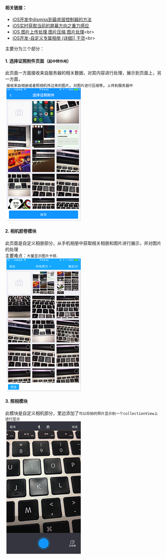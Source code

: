 #### 相关链接：
* [iOS开发中dismiss到最底层控制器的方法](http://blog.csdn.net/nunchakushuang/article/details/45198969 "悬停显示")<br>
* [iOS实时获取当前的屏幕方向之重力感应](http://www.jianshu.com/p/72d6c63006b3 "悬停显示")<br>
* [IOS 图片上传处理 图片压缩 图片处理](http://www.open-open.com/lib/view/open1375933073921.html"悬停显示")<br>
* [iOS开发-自定义专属相册 (详细)| 干货](http://blog.csdn.net/dongtinghong/article/details/51644845"悬停显示")<br>

主要分为三个部分：
#### 1. 选择证照附件页面（`起中转作用`）
  此页面一方面接收来自服务器的相关数据，对其内容进行处理，展示到页面上，另一方面，<br>
  `接收来自相册或者照相机传过来的图片`，`对图片进行压缩等`，`上传到服务器中`<br>
  ![](https://github.com/anchoriteFili/CustomPhoto/blob/master/定制相册部分/定制相册部分/展示文件/选择证照附件.png)
#### 2. 相机胶卷模块
  此页面是自定义相册部分，从手机相册中获取相关相册和图片进行展示，并对图片的处理<br>
  主要难点：`大量显示图片卡顿`.<br>
  ![](https://github.com/anchoriteFili/CustomPhoto/blob/master/定制相册部分/定制相册部分/展示文件/相册.png)<br>
#### 3. 照相模块
  此模块是自定义相机部分，里边添加了`可以将拍的照片显示到一个collectionView上进行显示`<br>
  ![](https://github.com/anchoriteFili/CustomPhoto/blob/master/定制相册部分/定制相册部分/展示文件/相机.png)<br>


